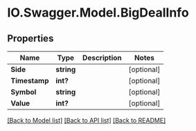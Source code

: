 # IO.Swagger.Model.BigDealInfo
## Properties

Name | Type | Description | Notes
------------ | ------------- | ------------- | -------------
**Side** | **string** |  | [optional] 
**Timestamp** | **int?** |  | [optional] 
**Symbol** | **string** |  | [optional] 
**Value** | **int?** |  | [optional] 

[[Back to Model list]](../README.md#documentation-for-models) [[Back to API list]](../README.md#documentation-for-api-endpoints) [[Back to README]](../README.md)

